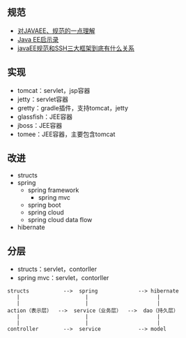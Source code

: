 ## 规范

- [对JAVAEE、规范的一点理解](http://www.iteye.com/topic/1125848)
- [Java EE启示录](https://www.cnblogs.com/hyddd/archive/2010/02/03/1662333.html)
- [javaEE规范和SSH三大框架到底有什么关系](http://blog.csdn.net/bingjing12345/article/details/20641891)

## 实现

- tomcat：servlet，jsp容器
- jetty：servlet容器
- gretty：gradle插件，支持tomcat，jetty
- glassfish：JEE容器
- jboss：JEE容器
- tomee：JEE容器，主要包含tomcat

## 改进

- structs
- spring
  - spring framework
    - spring mvc
  - spring boot
  - spring cloud
  - spring cloud data flow
- hibernate

## 分层

- structs：servlet，contorller
- spring mvc：servlet，contorller

```
structs           -->  spring             --> hibernate
   |                     |                      |
   |                     |                      |
action（表示层）  -->  service（业务层）  -->  dao（持久层）
   |                     |                      |
   |                     |                      |
controller        -->  service            --> model
```